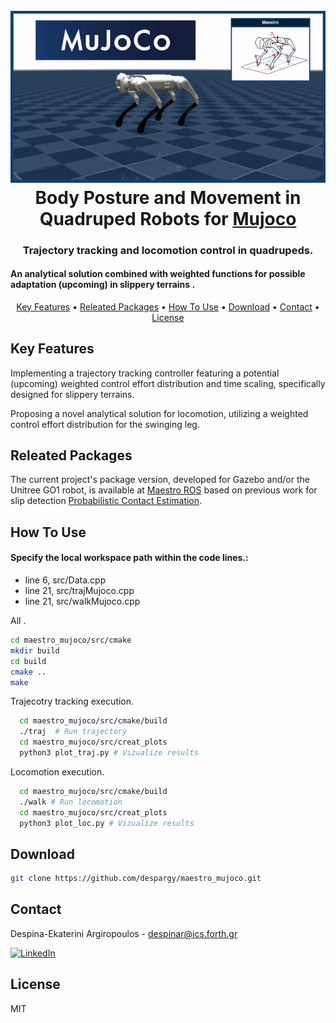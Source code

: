<h1 align="center">
  <br>
  <a href="https://github.com/despargy/maestro_mujoco"><img src="maestro_mujoco.drawio.png" alt="Maestro Mujoco" width="600"></a>
  <br>
  Body Posture and Movement in Quadruped Robots for  <a href="https://mujoco.org/" target="_blank">Mujoco</a>
  <br>
</h1>

<h3 align="center"> Trajectory tracking and locomotion control in quadrupeds.</h3> <h4 align="left"> An analytical solution combined with weighted functions for possible adaptation (upcoming) in slippery terrains .</h4> 

<p align="center">
  <a href="#key-features">Key Features</a> •
  <a href="#releated-packages">Releated Packages</a> •
  <a href="#how-to-use">How To Use</a> •
  <a href="#download">Download</a> •
  <a href="#contact">Contact</a> •
  <a href="#license">License</a>
</p>

## Key Features

Implementing a trajectory tracking controller featuring a potential (upcoming) weighted control effort distribution and time scaling, specifically designed for slippery terrains.

Proposing a novel analytical solution for locomotion, utilizing a weighted control effort distribution for the swinging leg.

## Releated Packages

The current project's package version, developed for Gazebo and/or the Unitree GO1 robot, is available at <a href="https://github.com/despargy/maestro/tree/master" target="_blank">Maestro ROS</a>
based on previous work for slip detection 
<a href="https://github.com/MichaelMarav/ProbabilisticContactEstimation" target="_blank">Probabilistic Contact Estimation</a>.

## How To Use
#### Specify the local workspace path within the code lines.: 
   * line 6, src/Data.cpp
   * line 21, src/trajMujoco.cpp
   * line 21, src/walkMujoco.cpp

All .
   ```sh
   cd maestro_mujoco/src/cmake 
   mkdir build
   cd build
   cmake ..
   make
   ```

Trajecotry tracking execution.
 ```sh
   cd maestro_mujoco/src/cmake/build
   ./traj  # Run trajectory
   cd maestro_mujoco/src/creat_plots
   python3 plot_traj.py # Vizualize results
   ```

Locomotion execution.
 ```sh
   cd maestro_mujoco/src/cmake/build
   ./walk # Run locomotion
   cd maestro_mujoco/src/creat_plots
   python3 plot_loc.py # Vizualize results
   ```

  
## Download

   ```sh
   git clone https://github.com/despargy/maestro_mujoco.git
   ```

## Contact
   Despina-Ekaterini Argiropoulos - despinar@ics.forth.gr         

[![LinkedIn][linkedin-shield]][linkedin-url] 


[linkedin-shield]: https://img.shields.io/badge/-LinkedIn-black.svg?style=for-the-badge&logo=linkedin&colorB=555
[linkedin-url]:https://www.linkedin.com/in/despar/


## License

MIT